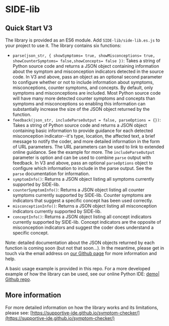 # SIDE-lib

## Quick Start V3
The library is provided as an ES6 module. Add `SIDE-lib/side-lib.es.js` to your project to use it. The library contains six functions:
* `parse(json_str, { showSymptoms= true, showMisconceptions= true, showCounterSymptoms= false,showConcepts= false })`: Takes a string of Python source code and returns a JSON object containing information about the symptom and misconception indicators detected in the source code. In V3 and above, pass an object as an optional second parameter to configure whether or not to include information about symptoms, misconceptions, counter symptoms, and concepts. By default, only symptoms and misconceptions are included. Most Python source code will have many more detected counter symptoms and concepts than symptoms and misconceptions so enabling this information can substantially increase the size of the JSON object returned by the function.
* `feedback(json_str, includeParseOutput = false, parseOptions = {})`: Takes a string of Python source code and returns a JSON object containing basic information to provide guidance for each detected misconception indicator--it's type, location, the affected text, a brief message to notify the coder, and more detailed information in the form of URL parameters. The URL parameters can be used to link to extended online guidance. See the example for more. The `includeParseOutput` parameter is option and can be used to combine `parse` output with feedback. In V3 and above, pass an optional `parseOptions` object to configure which information to include in the parse output. See the `parse` documentation for information.
* `symptomInfo()`: Returns a JSON object listing all symptoms currently supported by SIDE-lib.
* `counterSymptomInfo()`: Returns a JSON object listing all counter symptoms currently supported by SIDE-lib. Counter symptoms are indicators that suggest a specific concept has been used correctly.
* `misconceptionInfo()`: Returns a JSON object listing all misconception indicators currently supported by SIDE-lib.
* `conceptInfo()`: Returns a JSON object listing all concept indicators currently supported by SIDE-lib. Concept indicators are the opposite of misconception indicators and suggest the coder does understand a specific concept.

Note: detailed documentation about the JSON objects returned by each function is coming soon (but not that soon...). In the meantime, please get in touch via the email address on [our Github page](https://github.com/Supportive-IDE) for more information and help.

A basic usage example is provided in this repo. For a more developed example of how the library can be used, see our online Python IDE: [demo](https://supportive-ide.github.io/web-IDE/)| [Github repo](https://github.com/Supportive-IDE/web-IDE).


## More information
For more detailed information on how the library works and its limitations, please see: [https://supportive-ide.github.io/symptom-checker/](https://supportive-ide.github.io/symptom-checker/)
